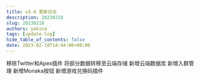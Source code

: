 ```yaml
---
title: v3.4 更新日志
description: 20230218
slug: 20230218
authors: yokina
tags: [update-log]
hide_table_of_contents: false
date: 2023-02-18T14:44:00+08:00
---
```


移除Twitter和Apex插件
将部分数据转移至云端存储
新增云端数据库
新增入群管理
新增Monaka按钮
新增游戏兑换码插件